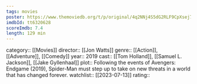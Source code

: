 ```yaml
---
tags: movies
poster: https://www.themoviedb.org/t/p/original/4q2NNj4S5dG2RLF9CpXsej7yXl.jpg
imdbId: tt6320628
scoreImdb: 7.4
length: 129 min
---
```


category:: [[Movies]]
director:: [[Jon Watts]]
genre:: [[Action]], [[Adventure]], [[Comedy]]
year:: 2019
cast:: [[Tom Holland]], [[Samuel L. Jackson]], [[Jake Gyllenhaal]]
plot:: Following the events of Avengers: Endgame (2019), Spider-Man must step up to take on new threats in a world that has changed forever.
watchlist:: [[2023-07-13]]
rating::
